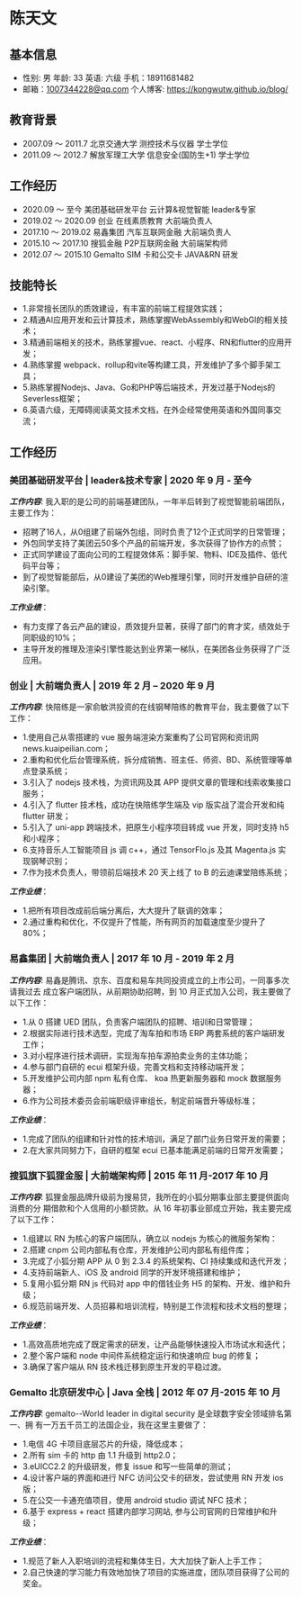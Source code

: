 # 陈天文

## 基本信息
- 性别: 男    年龄: 33  英语: 六级  手机：18911681482
- 邮箱：1007344228@qq.com         个人博客: https://kongwutw.github.io/blog/

## 教育背景
- 2007.09 ～ 2011.7 北京交通大学 测控技术与仪器 学士学位
- 2011.09 ～ 2012.7 解放军理工大学 信息安全(国防生+1) 学士学位

## 工作经历
- 2020.09 ～ 至今 美团基础研发平台 云计算&视觉智能 leader&专家
- 2019.02 ～ 2020.09 创业 在线素质教育 大前端负责人
- 2017.10 ～ 2019.02 易鑫集团 汽车互联网金融 大前端负责人
- 2015.10 ～ 2017.10 搜狐金融 P2P互联网金融 大前端架构师
- 2012.07 ～ 2015.10 Gemalto SIM 卡和公交卡 JAVA&RN 研发

## 技能特长
- 1.非常擅长团队的质效建设，有丰富的前端工程提效实践；
- 2.精通AI应用开发和云计算技术，熟练掌握WebAssembly和WebGl的相关技术； 
- 3.精通前端相关的技术，熟练掌握vue、react、小程序、RN和flutter的应用开发；
- 4.熟练掌握 webpack、rollup和vite等构建工具，开发维护了多个脚手架工具；
- 5.熟练掌握Nodejs、Java、Go和PHP等后端技术，开发过基于Nodejs的Severless框架；
- 6.英语六级，无障碍阅读英文技术文档，在外企经常使用英语和外国同事交流；

## 工作经历
### 美团基础研发平台 | leader&技术专家 | 2020 年 9 月 - 至今
***工作内容***: 我入职的是公司的前端基建团队，一年半后转到了视觉智能前端团队，主要工作为：
- 招聘了16人，从0组建了前端外包组，同时负责了12个正式同学的日常管理；
- 外包同学支持了美团云50多个产品的前端开发，多次获得了协作方的点赞；
- 正式同学建设了面向公司的工程提效体系：脚手架、物料、IDE及插件、低代码平台等；
- 到了视觉智能部后，从0建设了美团的Web推理引擎，同时开发维护自研的渲染引擎。

***工作业绩***：
- 有力支撑了各云产品的建设，质效提升显著，获得了部门的育才奖，绩效处于同职级的10%；
- 主导开发的推理及渲染引擎性能达到业界第一梯队，在美团各业务获得了广泛应用。

### 创业 | 大前端负责人 | 2019 年 2 月 – 2020 年 9 月 
***工作内容***: 快陪练是一家俞敏洪投资的在线钢琴陪练的教育平台，我主要做了以下工作：
- 1.使用自己从零搭建的 vue 服务端渲染方案重构了公司官网和资讯网 news.kuaipeilian.com；
- 2.重构和优化后台管理系统，拆分成销售、班主任、师资、BD、系统管理等单点登录系统；
- 3.引入了 nodejs 技术栈，为资讯网及其 APP 提供文章的管理和线索收集接口服务；
- 4.引入了 flutter 技术栈，成功在快陪练学生端及 vip 版实战了混合开发和纯 flutter 研发；
- 5.引入了 uni-app 跨端技术，把原生小程序项目转成 vue 开发，同时支持 h5 和小程序；
- 6.支持音乐人工智能项目 js 调 c++，通过 TensorFlo.js 及其 Magenta.js 实现钢琴识别；
- 7.作为技术负责人，带领前后端技术 20 天上线了 to B 的云迪课堂陪练系统；

***工作业绩***：
- 1.把所有项目改成前后端分离后，大大提升了联调的效率；
- 2.通过重构和优化，不仅提升了性能，所有网页的加载速度至少提升了 80%；

### 易鑫集团 | 大前端负责人 | 2017 年 10 月 - 2019 年 2 月
***工作内容***: 易鑫是腾讯、京东、百度和易车共同投资成立的上市公司，一同事多次请我过去
成立客户端团队，从前期协助招聘，到 10 月正式加入公司，我主要做了以下工作：
- 1.从 0 搭建 UED 团队，负责客户端团队的招聘、培训和日常管理；
- 2.根据实际进行技术选型，完成了淘车拍和市场 ERP 两套系统的客户端研发工作；
- 3.对小程序进行技术调研，实现淘车拍车源拍卖业务的主体功能；
- 4.参与部门自研的 ecui 框架升级，完善文档和支持移动端开发；
- 5.开发维护公司内部 npm 私有仓库、 koa 热更新服务器和 mock 数据服务器；
- 6.作为公司技术委员会前端职级评审组长，制定前端晋升等级标准；

***工作业绩***：
- 1.完成了团队的组建和针对性的技术培训，满足了部门业务日常开发的需要；
- 2.在大家共同努力下，自研的框架 ecui 已基本能满足前端的日常开发需要；

### 搜狐旗下狐狸金服 | 大前端架构师 | 2015 年 11 月-2017 年 10 月
***工作内容***: 狐狸金服品牌升级前为搜易贷，我所在的小狐分期事业部主要提供面向消费的分
期借款和个人信用的小额贷款。从 16 年初事业部成立开始，我主要完成了以下工作：
- 1.组建以 RN 为核心的客户端团队，确立以 nodejs 为核心的微服务架构：
- 2.搭建 cnpm 公司内部私有仓库，开发维护公司内部私有组件库；
- 3.完成了小狐分期 APP 从 0 到 2.3.4 的系统架构、CI 持续集成和迭代开发；
- 4.支持前端新人、iOS 及 android 同学的开发环境搭建和维护；
- 5.复用小狐分期 RN js 代码对 app 中的借钱业务 H5 的架构、开发、维护和升级；
- 6.规范前端开发、人员招募和培训流程，特别是工作流程和技术文档的整理；

***工作业绩***：
- 1.高效高质地完成了既定需求的研发，让产品能够快速投入市场试水和迭代；
- 2.整个客户端和 node 中间件系统稳定运行和快速响应 bug 的修复；
- 3.确保了客户端从 RN 技术栈迁移到原生开发的平稳过渡。

### Gemalto 北京研发中心 | Java 全栈 | 2012 年 07 月-2015 年 10 月
***工作内容***: gemalto--World leader in digital security 是全球数字安全领域排名第一、拥
有一万五千员工的法国企业，我在这里主要做了：
- 1.电信 4G 卡项目底层芯片的升级，降低成本；
- 2.所有 sim 卡的 http 由 1.1 升级到 http2.0；
- 3.eUICC2.2 的升级研发，修复 issue 和写一些简单的测试；
- 4.设计客户端的界面和进行 NFC 访问公交卡的研发，尝试使用 RN 开发 ios 版；
- 5.在公交一卡通充值项目，使用 android studio 调试 NFC 技术；
- 6.基于 express + react 搭建内部学习网站, 参与公司官网的日常维护和升级；

***工作业绩***：
- 1.规范了新人入职培训的流程和集体生日，大大加快了新人上手工作；
- 2.自己快速的学习能力有效地加快了项目的实施进度，团队项目获得了公司的奖金。
